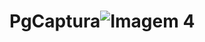 # PgCaptura![Imagem 4](https://user-images.githubusercontent.com/105011175/168135452-37d7e11b-d03c-423f-8eab-6514941e51ac.png)
